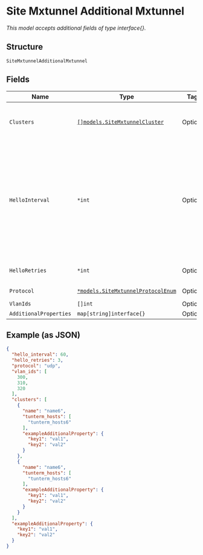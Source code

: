 
# Site Mxtunnel Additional Mxtunnel

*This model accepts additional fields of type interface{}.*

## Structure

`SiteMxtunnelAdditionalMxtunnel`

## Fields

| Name | Type | Tags | Description |
|  --- | --- | --- | --- |
| `Clusters` | [`[]models.SiteMxtunnelCluster`](../../doc/models/site-mxtunnel-cluster.md) | Optional | For AP, how to connect to tunterm or RadSec Proxy |
| `HelloInterval` | `*int` | Optional | In seconds, used as heartbeat to detect if a tunnel is alive. AP will try another peer after missing N hellos specified by hello_retries<br>**Default**: `60`<br>**Constraints**: `>= 1`, `<= 300` |
| `HelloRetries` | `*int` | Optional | **Default**: `7`<br>**Constraints**: `>= 2`, `<= 30` |
| `Protocol` | [`*models.SiteMxtunnelProtocolEnum`](../../doc/models/site-mxtunnel-protocol-enum.md) | Optional | enum: `ip`, `udp` |
| `VlanIds` | `[]int` | Optional | - |
| `AdditionalProperties` | `map[string]interface{}` | Optional | - |

## Example (as JSON)

```json
{
  "hello_interval": 60,
  "hello_retries": 3,
  "protocol": "udp",
  "vlan_ids": [
    300,
    310,
    320
  ],
  "clusters": [
    {
      "name": "name6",
      "tunterm_hosts": [
        "tunterm_hosts6"
      ],
      "exampleAdditionalProperty": {
        "key1": "val1",
        "key2": "val2"
      }
    },
    {
      "name": "name6",
      "tunterm_hosts": [
        "tunterm_hosts6"
      ],
      "exampleAdditionalProperty": {
        "key1": "val1",
        "key2": "val2"
      }
    }
  ],
  "exampleAdditionalProperty": {
    "key1": "val1",
    "key2": "val2"
  }
}
```

